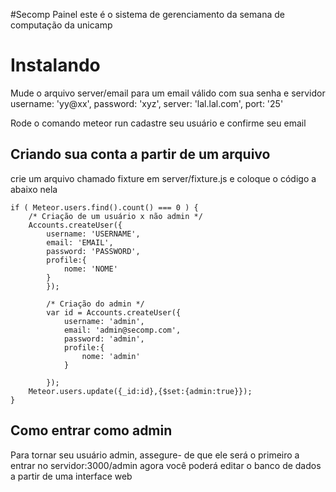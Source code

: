 #Secomp Painel
este é o sistema de gerenciamento da semana de computação da unicamp

# Instalando

Mude o arquivo server/email para um email válido com sua senha e servidor
    username: 'yy@xx',
    password: 'xyz',
    server:   'lal.lal.com',
    port:     '25'

Rode o comando meteor run
cadastre seu usuário e confirme seu email

## Criando sua conta a partir de um arquivo
crie um arquivo chamado fixture em server/fixture.js
e coloque o código a abaixo nela


    if ( Meteor.users.find().count() === 0 ) {
        /* Criação de um usuário x não admin */
        Accounts.createUser({
            username: 'USERNAME',
            email: 'EMAIL',
            password: 'PASSWORD',
            profile:{
                nome: 'NOME'
            }
            });

            /* Criação do admin */
            var id = Accounts.createUser({
                username: 'admin',
                email: 'admin@secomp.com',
                password: 'admin',
                profile:{
                    nome: 'admin'
                }

            });
        Meteor.users.update({_id:id},{$set:{admin:true}});
    }

## Como entrar como admin
Para tornar seu usuário admin, assegure- de que ele será o primeiro a entrar no servidor:3000/admin
agora você poderá editar o banco de dados a partir de uma interface web
